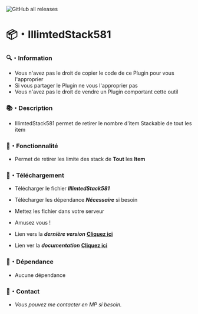 ![GitHub all releases](https://img.shields.io/github/downloads/Shape581/IllimitedStack581/total)

# :package:・IllimtedStack581

### :mag:・Information

- Vous n'avez pas le droit de copier le code de ce Plugin pour vous l'approprier
- Si vous partager le Plugin ne vous l'approprier pas
- Vous n'avez pas le droit de vendre un Plugin comportant cette outil

### :books:・Description

- IllimtedStack581 permet de retirer le nombre d'item Stackable de tout les item

### :toolbox:・Fonctionnalité

- Permet de retirer les limite des stack de **Tout** les **Item**
  
### :link:・Téléchargement

- Télécharger le fichier ***IllimtedStack581***
- Télécharger les dépendance ***Nécessaire*** si besoin
- Mettez les fichier dans votre serveur
- Amusez vous !

- Lien vers la ***dernière version*** **[Cliquez ici](https://github.com/Shape581/IllimtedStack581/releases/latest)**
- Lien ver la ***documentation*** **[Cliquez ici](https://github.com/Shape581/IllimtedStack581)**

### :link:・Dépendance

- Aucune dépendance

### :speech_balloon:・Contact

- *Vous pouvez me contacter en MP si besoin.*
